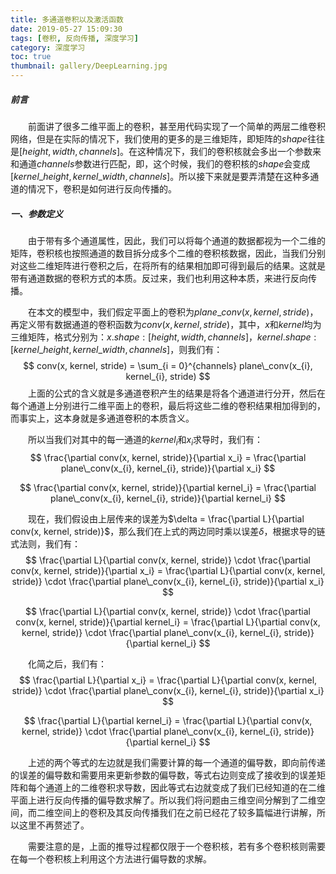 ```yaml
---
title: 多通道卷积以及激活函数
date: 2019-05-27 15:09:30
tags: [卷积, 反向传播, 深度学习]
category: 深度学习
toc: true
thumbnail: gallery/DeepLearning.jpg
---
```


##### 前言  

&emsp;&emsp;前面讲了很多二维平面上的卷积，甚至用代码实现了一个简单的两层二维卷积网络，但是在实际的情况下，我们使用的更多的是三维矩阵，即矩阵的$shape$往往是$[height, width, channels]$。在这种情况下，我们的卷积核就会多出一个参数来和通道$channels$参数进行匹配，即，这个时候，我们的卷积核的$shape$会变成$[kernel\_height, kernel\_width, channels]$。所以接下来就是要弄清楚在这种多通道的情况下，卷积是如何进行反向传播的。  

<!--more-->

##### 一、参数定义  

&emsp;&emsp;由于带有多个通道属性，因此，我们可以将每个通道的数据都视为一个二维的矩阵，卷积核也按照通道的数目拆分成多个二维的卷积核数据，因此，当我们分别对这些二维矩阵进行卷积之后，在将所有的结果相加即可得到最后的结果。这就是带有通道数据的卷积方式的本质。反过来，我们也利用这种本质，来进行反向传播。  

&emsp;&emsp;在本文的模型中，我们假定平面上的卷积为$plane\_conv(x, kernel, stride)$，再定义带有数据通道的卷积函数为$conv(x, kernel, stride)$，其中，$x$和$kernel$均为三维矩阵，格式分别为：$x.shape: [height, width, channels]$，$kernel.shape: [kernel\_height, kernel\_width, channels]$，则我们有：
$$
conv(x, kernel, stride) = \sum_{i = 0}^{channels} plane\_conv(x_{i}, kernel_{i}, stride)
$$
&emsp;&emsp;上面的公式的含义就是多通道卷积产生的结果是将各个通道进行分开，然后在每个通道上分别进行二维平面上的卷积，最后将这些二维的卷积结果相加得到的，而事实上，这本身就是多通道卷积的本质含义。  

&emsp;&emsp;所以当我们对其中的每一通道的$kernel_{i}$和$x_i$求导时，我们有：  
$$
\frac{\partial conv(x, kernel, stride)}{\partial x_i} = \frac{\partial plane\_conv(x_{i}, kernel_{i}, stride)}{\partial x_i}
$$

$$
\frac{\partial conv(x, kernel, stride)}{\partial kernel_i} = \frac{\partial plane\_conv(x_{i}, kernel_{i}, stride)}{\partial kernel_i}
$$

&emsp;&emsp;现在，我们假设由上层传来的误差为$\delta = \frac{\partial L}{\partial conv(x, kernel, stride)}$，那么我们在上式的两边同时乘以误差$\delta$，根据求导的链式法则，我们有：  
$$
\frac{\partial L}{\partial conv(x, kernel, stride)} \cdot \frac{\partial conv(x, kernel, stride)}{\partial x_i} =  \frac{\partial L}{\partial conv(x, kernel, stride)} \cdot \frac{\partial plane\_conv(x_{i}, kernel_{i}, stride)}{\partial x_i}
$$

$$
\frac{\partial L}{\partial conv(x, kernel, stride)} \cdot \frac{\partial conv(x, kernel, stride)}{\partial kernel_i} = \frac{\partial L}{\partial conv(x, kernel, stride)} \cdot \frac{\partial plane\_conv(x_{i}, kernel_{i}, stride)}{\partial kernel_i}
$$

&emsp;&emsp;化简之后，我们有：  
$$
\frac{\partial L}{\partial x_i} =  \frac{\partial L}{\partial conv(x, kernel, stride)} \cdot \frac{\partial plane\_conv(x_{i}, kernel_{i}, stride)}{\partial x_i}
$$

$$
\frac{\partial L}{\partial kernel_i} = \frac{\partial L}{\partial conv(x, kernel, stride)} \cdot \frac{\partial plane\_conv(x_{i}, kernel_{i}, stride)}{\partial kernel_i}
$$

&emsp;&emsp;上述的两个等式的左边就是我们需要计算的每一个通道的偏导数，即向前传递的误差的偏导数和需要用来更新参数的偏导数，等式右边则变成了接收到的误差矩阵和每个通道上的二维卷积求导数，因此等式右边就变成了我们已经知道的在二维平面上进行反向传播的偏导数求解了。所以我们将问题由三维空间分解到了二维空间，而二维空间上的卷积及其反向传播我们在之前已经花了较多篇幅进行讲解，所以这里不再赘述了。  

&emsp;&emsp;需要注意的是，上面的推导过程都仅限于一个卷积核，若有多个卷积核则需要在每一个卷积核上利用这个方法进行偏导数的求解。